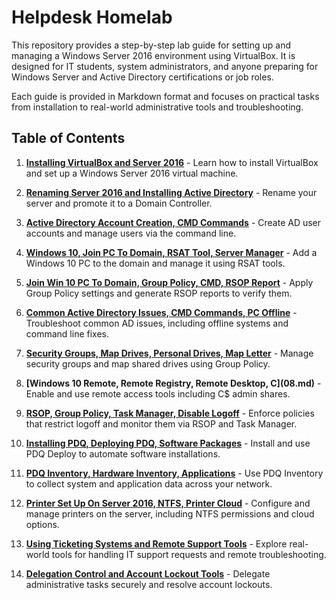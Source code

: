 # Helpdesk Homelab

This repository provides a step-by-step lab guide for setting up and managing a Windows Server 2016 environment using VirtualBox. It is designed for IT students, system administrators, and anyone preparing for Windows Server and Active Directory certifications or job roles.

Each guide is provided in Markdown format and focuses on practical tasks from installation to real-world administrative tools and troubleshooting.

## Table of Contents

1. **[Installing VirtualBox and Server 2016](01%20-%20Installing%20Virtualbox%20and%20Server%202016.md)** - Learn how to install VirtualBox and set up a Windows Server 2016 virtual machine.

2. **[Renaming Server 2016 and Installing Active Directory](02%20-%20Renaming%20Server%202016%20and%20Installing%20Active%20Directory.md)** - Rename your server and promote it to a Domain Controller.

3. **[Active Directory Account Creation, CMD Commands](03%20-%20Active%20Directory%20Account%20Creation,%20CMD%20Commands.md)** - Create AD user accounts and manage users via the command line.

4. **[Windows 10, Join PC To Domain, RSAT Tool, Server Manager](04%20-%20Windows%2010,%20Join%20PC%20To%20domain,%20RSAT%20tool,%20Server%20Manager.md)** - Add a Windows 10 PC to the domain and manage it using RSAT tools.

5. **[Join Win 10 PC To Domain, Group Policy, CMD, RSOP Report](05%20-%20Join%20Win%2010%20PC%20To%20Domain,%20Group%20Policy,%20CMD,%20RSOP%20Report.md)** - Apply Group Policy settings and generate RSOP reports to verify them.

6. **[Common Active Directory Issues, CMD Commands, PC Offline](06%20-%20Common%20Active%20Directory%20Issues,%20CMD%20Commands,%20PC%20Offline.md)** - Troubleshoot common AD issues, including offline systems and command line fixes.

7. **[Security Groups, Map Drives, Personal Drives, Map Letter](07%20-%20Security%20Groups,%20Map%20Drives,%20Personal%20Drives,%20Map%20Letter.md)** - Manage security groups and map shared drives using Group Policy.

8. **[Windows 10 Remote, Remote Registry, Remote Desktop, C$](08%20-%20Windows%2010%20Remote,%20Remote%20Registry,%20Remote%20Desktop,%20C$.md)** - Enable and use remote access tools including C$ admin shares.

9. **[RSOP, Group Policy, Task Manager, Disable Logoff](09%20-%20RSOP,%20Group%20Policy,%20Task%20Manager,%20Disable%20Logoff.md)** - Enforce policies that restrict logoff and monitor them via RSOP and Task Manager.

10. **[Installing PDQ, Deploying PDQ, Software Packages](10%20-%20Installing%20PDQ,%20Deploying%20PDQ,%20Software%20Packages.md)** - Install and use PDQ Deploy to automate software installations.

11. **[PDQ Inventory, Hardware Inventory, Applications](11%20-%20PDQ%20Inventory,%20Hardware%20Inventory,%20Applications.md)** - Use PDQ Inventory to collect system and application data across your network.

12. **[Printer Set Up On Server 2016, NTFS, Printer Cloud](12%20-%20Printer%20Set%20Up%20On%20Server%202016,%20NTFS,%20Printer%20Cloud.md)** - Configure and manage printers on the server, including NTFS permissions and cloud options.

13. **[Using Ticketing Systems and Remote Support Tools](13%20-%20Using%20Ticketing%20Systems%20and%20Remote%20Support%20Tools.md)** - Explore real-world tools for handling IT support requests and remote troubleshooting.

14. **[Delegation Control and Account Lockout Tools](14%20-%20Delegation%20Control%20and%20Account%20Lockout%20Tools.md)** - Delegate administrative tasks securely and resolve account lockouts.
